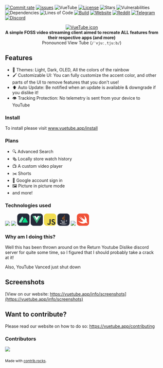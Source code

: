 [![Commit rate](https://img.shields.io/github/commit-activity/m/Frontesque/VueTube?label=Commits)](https://github.com/Frontesque/VueTube/commits/main)
[![issues](https://img.shields.io/github/issues/Frontesque/VueTube)](https://github.com/Frontesque/VueTube/issues)
![VueTube](https://img.shields.io/github/languages/count/Frontesque/VueTube)
[![License](https://img.shields.io/github/license/Frontesque/VueTube)](https://github.com/Frontesque/VueTube/blob/main/LICENSE)
![Stars](https://img.shields.io/github/stars/Frontesque/VueTube)
![Vulnerabilities](https://img.shields.io/snyk/vulnerabilities/github/FrontEsque/VueTube)
![Dependencies](https://img.shields.io/librariesio/github/Frontesque/VueTube)
![Lines of Code](https://img.shields.io/tokei/lines/github/Frontesque/VueTube)
[![Build](https://github.com/Frontesque/VueTube/actions/workflows/ci.yml/badge.svg)](https://github.com/Frontesque/VueTube/actions/workflows/ci.yml)
[![Website](https://img.shields.io/website?down_message=offline&up_message=online&url=https%3A%2F%2Fvuetube.app)](https://vuetube.app)
[![Reddit](https://img.shields.io/reddit/subreddit-subscribers/vuetube?label=r%2FVuetube&logo=reddit&logoColor=white)](https://reddit.com/r/vuetube)
[![Telegram](https://img.shields.io/endpoint?color=neon&style=flat&url=https%3A%2F%2Ftg.sumanjay.workers.dev%2Fvuetube)](https://t.me/VueTube)
[![Discord](https://img.shields.io/discord/946587366242533377?label=Discord&style=flat&logo=discord&logoColor=white)](https://discord.gg/7P8KJrdd5W)

<p align="center">
  <a href="https://vuetube.app/">
    <img src="https://cdn.discordapp.com/attachments/751596360108605500/962845867545616404/vuetube-logo.svg" alt="VueTube icon" width="500"/>
  </a>
</br>
<strong>A simple FOSS video streaming client aimed to recreate ALL features from their respective apps (and more)</strong>
</br>
Pronounced View Tube (<code>/ˈvjuːˌtjuːb/</code>)
</p>

## Features
- 🎨 Themes: Light, Dark, OLED, All the colors of the rainbow
- 🖌️ Customizable UI: You can fully customize the accent color, and other parts of the UI to remove features that you don't use!
- ⬆️ Auto Update: Be notified when an update is available & downgrade if you dislike it!
- 👁️ Tracking Protection: No telemetry is sent from your device to YouTube

### Install
To install please visit www.vuetube.app/install

### Plans
- 🔍 Advanced Search
- 🗞️ Locally store watch history
- 📺 A custom video player
- ✂️ Shorts
- 🧑 Google account sign in
- 🖼️ Picture in picture mode
- and more!

### Technologies used

<a href="https://capacitorjs.com/solution/vue"><img src="https://cdn.discordapp.com/attachments/953538236716814356/955694368742834176/Capacitator-Dark.svg" height=40/></a> <a href="https://vuetifyjs.com/"><img src="https://cdn.discordapp.com/attachments/953538236716814356/955694368956760074/Vuetify-Dark.svg" height=40/></a> <a href="https://nuxtjs.org/"><img src="https://github.com/tandpfun/skill-icons/raw/main/icons/NuxtJS-Dark.svg" height=40/></a> <a href="https://vuejs.org/"><img src="https://github.com/tandpfun/skill-icons/raw/main/icons/VueJS-Dark.svg" height=40/></a> <a href="https://javascript.com/"><img src="https://github.com/tandpfun/skill-icons/raw/main/icons/JavaScript.svg" height=40/></a> <a href="https://java.com/"><img src="https://github.com/tandpfun/skill-icons/raw/main/icons/Java-Dark.svg" height=40/></a> <a href="https://gradle.com/"><img src="https://cdn.discordapp.com/attachments/810799100940255260/955691550560636958/Gradle.svg" height=40/></a> <a href="https://developer.apple.com/swift/"><img src="https://github.com/tandpfun/skill-icons/raw/main/icons/Swift.svg" height=40/></a>

### Why am I doing this?
Well this has been thrown around on the Return Youtube Dislike discord server for quite some time, so I figured that I should probably take a crack at it!

Also, YouTube Vanced just shut down

## Screenshots
[View on our website: https://vuetube.app/info/screenshots](https://vuetube.app/info/screenshots)

## Want to contribute?
Please read our website on how to do so: https://vuetube.app/contributing

### Contributors
<a href="https://github.com/Frontesque/VueTube/graphs/contributors">
  <img src="https://contrib.rocks/image?repo=Frontesque/VueTube" />
</a>

<sub>Made with [contrib.rocks](https://contrib.rocks). </sub>
